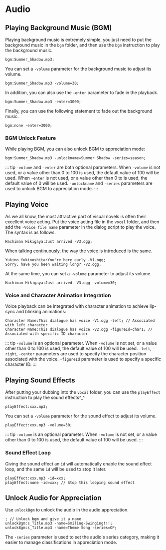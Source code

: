 # Audio

## Playing Background Music (BGM)

Playing background music is extremely simple, you just need to put the background music in the `bgm` folder, and then use the `bgm` instruction to play the background music.

``` ws
bgm:Summer_Shadow.mp3;
```

You can set a `-volume` parameter for the background music to adjust its volume.

``` ws
bgm:Summer_Shadow.mp3 -volume=30;
```

In addition, you can also use the `-enter` parameter to fade in the playback.

``` ws
bgm:Summer_Shadow.mp3 -enter=3000;
```

Finally, you can use the following statement to fade out the background music.

``` ws
bgm:none -enter=3000;
```

### BGM Unlock Feature

While playing BGM, you can also unlock BGM to appreciation mode:

``` ws
bgm:Summer_Shadow.mp3 -unlockname=Summer Shadow -series=season;
```

::: tip
`-volume` and `-enter` are both optional parameters.
When `-volume` is not used, or a value other than 0 to 100 is used, the default value of 100 will be used.
When `-enter` is not used, or a value other than 0 to is used, the default value of 0 will be used.
`-unlockname` and `-series` parameters are used to unlock BGM to appreciation mode.
:::

## Playing Voice

As we all know, the most attractive part of visual novels is often their excellent voice acting. Put the voice acting file in the `vocal` folder, and then add the `-Voice file name` parameter in the dialog script to play the voice. The syntax is as follows.

``` ws
Hachiman Hikigaya:Just arrived -V3.ogg;
```

When talking continuously, the way the voice is introduced is the same.

``` ws
Yukino Yukinoshita:You're here early -V1.ogg;
Sorry, have you been waiting long? -V2.ogg;
```

At the same time, you can set a `-volume` parameter to adjust its volume.

``` ws
Hachiman Hikigaya:Just arrived -V3.ogg -volume=30;
```

### Voice and Character Animation Integration

Voice playback can be integrated with character animation to achieve lip-sync and blinking animations:

``` ws
Character Name:This dialogue has voice -V1.ogg -left; // Associated with left character
Character Name:This dialogue has voice -V2.ogg -figureId=char1; // Associated with specific ID character
```

::: tip
`-volume` is an optional parameter.
When `-volume` is not set, or a value other than 0 to 100 is used, the default value of 100 will be used.
`-left`, `-right`, `-center` parameters are used to specify the character position associated with the voice.
`-figureId` parameter is used to specify a specific character ID.
:::

## Playing Sound Effects

After putting your dubbing into the `vocal` folder, you can use the `playEffect` instruction to play the sound effects^_^

``` ws
playEffect:xxx.mp3;
```

You can set a `-volume` parameter for the sound effect to adjust its volume.

``` ws
playEffect:xxx.mp3 -volume=30;
```

::: tip
`-volume` is an optional parameter.
When `-volume` is not set, or a value other than 0 to 100 is used, the default value of 100 will be used.
:::

### Sound Effect Loop

Giving the sound effect an `id` will automatically enable the sound effect loop, and the same `id` will be used to stop it later.

``` ws
playEffect:xxx.mp3 -id=xxx;
playEffect:none -id=xxx; // Stop this looping sound effect
```

## Unlock Audio for Appreciation

Use `unlockBgm` to unlock the audio in the audio appreciation.

``` ws
; // Unlock bgm and give it a name
unlockBgm:s_Title.mp3 -name=Smiling-Swinging!!!;
unlockBgm:s_Title.mp3 -name=Theme Song -series=OP;
```

The `-series` parameter is used to set the audio's series category, making it easier to manage classifications in appreciation mode.